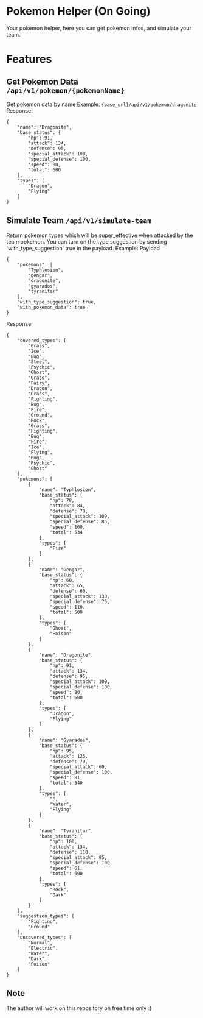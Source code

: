 # Pokemon Helper (On Going)
Your pokemon helper, here you can get pokemon infos, and simulate your team.

# Features
## Get Pokemon Data ```/api/v1/pokemon/{pokemonName}```
Get pokemon data by name
Example: ```{base_url}/api/v1/pokemon/dragonite```
Response:
```
{
    "name": "Dragonite",
    "base_status": {
        "hp": 91,
        "attack": 134,
        "defense": 95,
        "special_attack": 100,
        "special_defense": 100,
        "speed": 80,
        "total": 600
    },
    "types": [
        "Dragon",
        "Flying"
    ]
}
```
## Simulate Team ```/api/v1/simulate-team```
Return pokemon types which will be super_effective when attacked by the team pokemon. You can turn on the type suggestion by sending 'with_type_suggestion' true in the payload.
Example:
Payload
```
{
    "pokemons": [
        "Typhlosion",
        "gengar",
        "dragonite",
        "gyarados",
        "tyranitar"
    ],
    "with_type_suggestion": true,
    "with_pokemon_data": true
}
```
Response
```
{
    "covered_types": [
        "Grass",
        "Ice",
        "Bug",
        "Steel",
        "Psychic",
        "Ghost",
        "Grass",
        "Fairy",
        "Dragon",
        "Grass",
        "Fighting",
        "Bug",
        "Fire",
        "Ground",
        "Rock",
        "Grass",
        "Fighting",
        "Bug",
        "Fire",
        "Ice",
        "Flying",
        "Bug",
        "Psychic",
        "Ghost"
    ],
    "pokemons": [
        {
            "name": "Typhlosion",
            "base_status": {
                "hp": 78,
                "attack": 84,
                "defense": 78,
                "special_attack": 109,
                "special_defense": 85,
                "speed": 100,
                "total": 534
            },
            "types": [
                "Fire"
            ]
        },
        {
            "name": "Gengar",
            "base_status": {
                "hp": 60,
                "attack": 65,
                "defense": 60,
                "special_attack": 130,
                "special_defense": 75,
                "speed": 110,
                "total": 500
            },
            "types": [
                "Ghost",
                "Poison"
            ]
        },
        {
            "name": "Dragonite",
            "base_status": {
                "hp": 91,
                "attack": 134,
                "defense": 95,
                "special_attack": 100,
                "special_defense": 100,
                "speed": 80,
                "total": 600
            },
            "types": [
                "Dragon",
                "Flying"
            ]
        },
        {
            "name": "Gyarados",
            "base_status": {
                "hp": 95,
                "attack": 125,
                "defense": 79,
                "special_attack": 60,
                "special_defense": 100,
                "speed": 81,
                "total": 540
            },
            "types": [
                "",
                "Water",
                "Flying"
            ]
        },
        {
            "name": "Tyranitar",
            "base_status": {
                "hp": 100,
                "attack": 134,
                "defense": 110,
                "special_attack": 95,
                "special_defense": 100,
                "speed": 61,
                "total": 600
            },
            "types": [
                "Rock",
                "Dark"
            ]
        }
    ],
    "suggestion_types": [
        "Fighting",
        "Ground"
    ],
    "uncovered_types": [
        "Normal",
        "Electric",
        "Water",
        "Dark",
        "Poison"
    ]
}
```

## Note
The author will work on this repository on free time only :)
